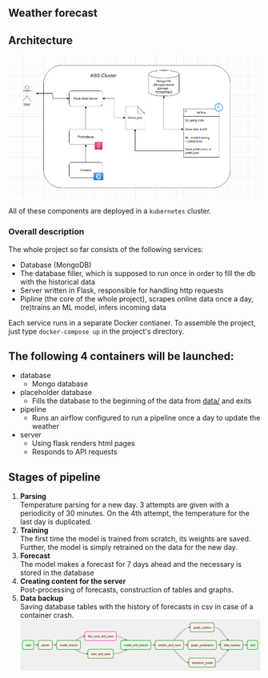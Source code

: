 ## Weather forecast 


## Architecture
![architecture](./pics/arch.png)

All of these components are deployed in a `kubernetes` cluster.

### Overall description 
The whole project so far consists of the following services: 
* Database (MongoDB)
* The database filler, which is supposed to run once in order to fill the db with the historical data 
* Server written in Flask, responsible for handling http requests 
* Pipline (the core of the whole project), scrapes online data once a day, (re)trains an ML model, infers incoming data

Each service runs in a separate Docker contianer. To assemble the project, just type `docker-compose up` in the project's directory. 


## The following 4 containers will be launched:
* database
    - Mongo database
* placeholder database
    - Fills the database to the beginning of the data from [data/](./data) and exits
* pipeline
    - Runs an airflow configured to run a pipeline once a day to update the weather
* server
    - Using flask renders html pages
    - Responds to API requests


## Stages of pipeline
1. **Parsing**<br>
  Temperature parsing for a new day. 3 attempts are given with a periodicity of 30 minutes. On the 4th attempt, the temperature for the last day is duplicated.
2. **Training**<br>
  The first time the model is trained from scratch, its weights are saved. <br>
  Further, the model is simply retrained on the data for the new day.
3. **Forecast**<br>
  The model makes a forecast for 7 days ahead and the necessary is stored in the database
4. **Creating content for the server**<br>
  Post-processing of forecasts, construction of tables and graphs.
5. **Data backup**<br>
  Saving database tables with the history of forecasts in csv in case of a container crash.
![pipeline graph](./pics/pipeline_graph.png "pipeline")


